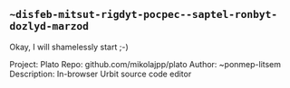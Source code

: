 ## `~disfeb-mitsut-rigdyt-pocpec--saptel-ronbyt-dozlyd-marzod`
Okay, I will shamelessly start ;-)

Project: Plato
Repo: github.com/mikolajpp/plato
Author: ~ponmep-litsem
Description: In-browser Urbit source code editor